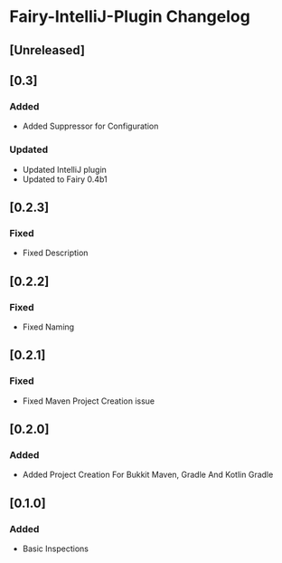 <!-- Keep a Changelog guide -> https://keepachangelog.com -->

# Fairy-IntelliJ-Plugin Changelog

## [Unreleased]

## [0.3]
### Added
- Added Suppressor for Configuration

### Updated
- Updated IntelliJ plugin
- Updated to Fairy 0.4b1

## [0.2.3]
### Fixed
- Fixed Description

## [0.2.2]
### Fixed
- Fixed Naming

## [0.2.1]
### Fixed
- Fixed Maven Project Creation issue

## [0.2.0]
### Added
- Added Project Creation For Bukkit Maven, Gradle And Kotlin Gradle

## [0.1.0]
### Added
- Basic Inspections
